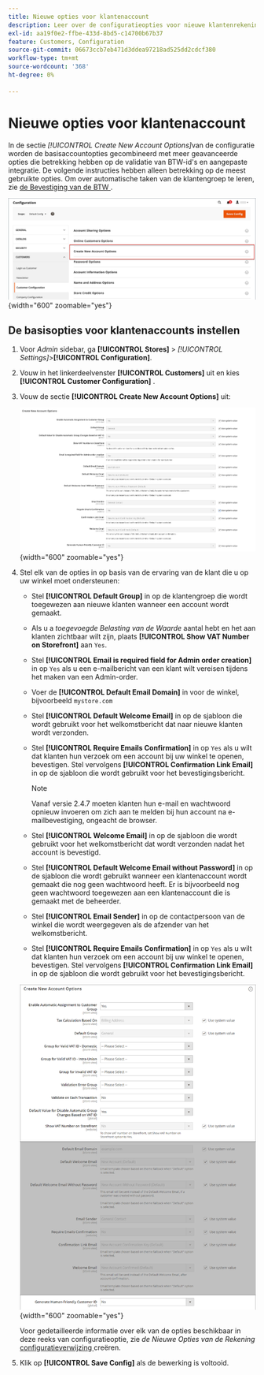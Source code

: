 ```yaml
---
title: Nieuwe opties voor klantenaccount
description: Leer over de configuratieopties voor nieuwe klantenrekeningen in uw opslag.
exl-id: aa19f0e2-ffbe-433d-8bd5-c14700b67b37
feature: Customers, Configuration
source-git-commit: 06673ccb7eb471d3ddea97218ad525dd2cdcf380
workflow-type: tm+mt
source-wordcount: '368'
ht-degree: 0%

---
```


# Nieuwe opties voor klantenaccount

In de sectie _[!UICONTROL Create New Account Options]_&#x200B;van de configuratie worden de basisaccountopties gecombineerd met meer geavanceerde opties die betrekking hebben op de validatie van BTW-id&#39;s en aangepaste integratie. De volgende instructies hebben alleen betrekking op de meest gebruikte opties. Om over automatische taken van de klantengroep te leren, zie [ de Bevestiging van de BTW ](../stores-purchase/vat.md).

![ creeer de Nieuwe Opties van de Rekening ](assets/customer-configuration-create-new-account-options.png){width="600" zoomable="yes"}

## De basisopties voor klantenaccounts instellen

1. Voor _Admin_ sidebar, ga **[!UICONTROL Stores]** > _[!UICONTROL Settings]_>**[!UICONTROL Configuration]**.

1. Vouw in het linkerdeelvenster **[!UICONTROL Customers]** uit en kies **[!UICONTROL Customer Configuration]** .

1. Vouw de sectie **[!UICONTROL Create New Account Options]** uit:

   ![ creeer de Nieuwe standaardmontages van de Opties van de Rekening ](../configuration-reference/customers/assets/customer-configuration-create-new-account-options.png){width="600" zoomable="yes"}

1. Stel elk van de opties in op basis van de ervaring van de klant die u op uw winkel moet ondersteunen:

   - Stel **[!UICONTROL Default Group]** in op de klantengroep die wordt toegewezen aan nieuwe klanten wanneer een account wordt gemaakt.

   - Als u a _toegevoegde Belasting van de Waarde_ aantal hebt en het aan klanten zichtbaar wilt zijn, plaats **[!UICONTROL Show VAT Number on Storefront]** aan `Yes`.

   - Stel **[!UICONTROL Email is required field for Admin order creation]** in op `Yes` als u een e-mailbericht van een klant wilt vereisen tijdens het maken van een Admin-order.

   - Voer de **[!UICONTROL Default Email Domain]** in voor de winkel, bijvoorbeeld `mystore.com`

   - Stel **[!UICONTROL Default Welcome Email]** in op de sjabloon die wordt gebruikt voor het welkomstbericht dat naar nieuwe klanten wordt verzonden.

   - Stel **[!UICONTROL Require Emails Confirmation]** in op `Yes` als u wilt dat klanten hun verzoek om een account bij uw winkel te openen, bevestigen. Stel vervolgens **[!UICONTROL Confirmation Link Email]** in op de sjabloon die wordt gebruikt voor het bevestigingsbericht.

     >[!NOTE]
     >
     >Vanaf versie 2.4.7 moeten klanten hun e-mail en wachtwoord opnieuw invoeren om zich aan te melden bij hun account na e-mailbevestiging, ongeacht de browser.

   - Stel **[!UICONTROL Welcome Email]** in op de sjabloon die wordt gebruikt voor het welkomstbericht dat wordt verzonden nadat het account is bevestigd.

   - Stel **[!UICONTROL Default Welcome Email without Password]** in op de sjabloon die wordt gebruikt wanneer een klantenaccount wordt gemaakt die nog geen wachtwoord heeft. Er is bijvoorbeeld nog geen wachtwoord toegewezen aan een klantenaccount die is gemaakt met de beheerder.

   - Stel **[!UICONTROL Email Sender]** in op de contactpersoon van de winkel die wordt weergegeven als de afzender van het welkomstbericht.

   - Stel **[!UICONTROL Require Emails Confirmation]** in op `Yes` als u wilt dat klanten hun verzoek om een account bij uw winkel te openen, bevestigen. Stel vervolgens **[!UICONTROL Confirmation Link Email]** in op de sjabloon die wordt gebruikt voor het bevestigingsbericht.

   ![ creeer de Nieuwe Opties van de Rekening met toegelaten BTW ](../configuration-reference/customers/assets/customer-configuration-create-new-account-options-vat.png){width="600" zoomable="yes"}

   Voor gedetailleerde informatie over elk van de opties beschikbaar in deze reeks van configuratieoptie, zie _de Nieuwe Opties van de Rekening_ [ configuratieverwijzing ](../configuration-reference/customers/customer-configuration.md) creëren.

1. Klik op **[!UICONTROL Save Config]** als de bewerking is voltooid.
